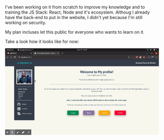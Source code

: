 I've been working on it from scratch to improve my knowledge and to training the JS Stack: React, Node and it's ecosystem. 
Althoug I already have the back-end to put in the website, I didn't yet because I'm still working on security.

My plan incluses let this public for everyone who wants to learn on it.

Take a look how it looks like for now:

![](profile-web-page.gif)
